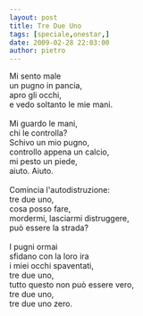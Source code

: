 ```yaml
---
layout: post
title: Tre Due Uno
tags: [speciale,onestar,]
date: 2009-02-28 22:03:00
author: pietro
---
```

Mi sento male<br/>un pugno in pancia,<br/>apro gli occhi,<br/>e vedo soltanto le mie mani.<br/><br/>Mi guardo le mani,<br/>chi le controlla?<br/>Schivo un mio pugno,<br/>controllo appena un calcio,<br/>mi pesto un piede,<br/>aiuto. Aiuto.<br/><br/>Comincia l'autodistruzione:<br/>tre due uno,<br/>cosa posso fare,<br/>mordermi, lasciarmi distruggere,<br/>può essere la strada?<br/><br/>I pugni ormai<br/>sfidano con la loro ira<br/>i miei occhi spaventati,<br/>tre due uno,<br/>tutto questo non può essere vero,<br/>tre due uno,<br/>tre due uno zero.
